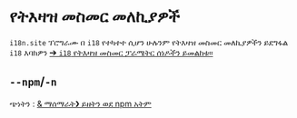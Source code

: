 # የትእዛዝ መስመር መለኪያዎች

`i18n.site` ፕሮግራሙ በ `i18` የተካተተ ሲሆን ሁሉንም የትእዛዝ መስመር መለኪያዎችን ይደግፋል `i18` እባክዎን [➔ `i18` የትእዛዝ መስመር ፓራሜትር ሰነዶችን ይመልከቱ።](/i18/cli)

## `--npm`/`-n`

ጭነትን : [& ማሰማራት❯ ይዘትን ወደ npm አትም](/i18n.site/use#npm)